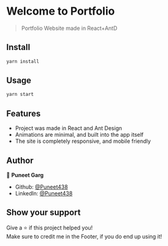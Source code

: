 # Welcome to Portfolio

> Portfolio Website made in React+AntD

## Install

```sh
yarn install
```

## Usage

```sh
yarn start
```

## Features

- Project was made in React and Ant Design
- Animations are minimal, and built into the app itself
- The site is completely responsive, and mobile friendly

## Author

👤 **Puneet Garg**

- Github: [@Puneet438](https://github.com/gargpuneet438)
- LinkedIn: [@Puneet438](https://linkedin.com/in/gargpuneet438)

## Show your support

Give a ⭐️ if this project helped you! <br/>
Make sure to credit me in the Footer, if you do end up using it!
